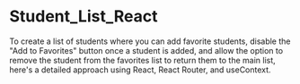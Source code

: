 # Student_List_React
To create a list of students where you can add favorite students, disable the "Add to Favorites" button once a student is added, and allow the option to remove the student from the favorites list to return them to the main list, here's a detailed approach using React, React Router, and useContext.
